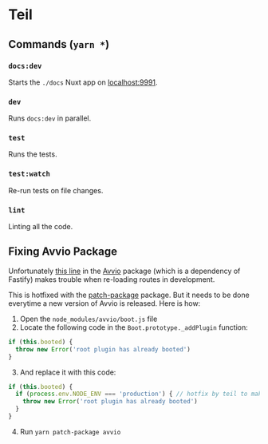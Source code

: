 # Teil

## Commands (`yarn *`)

### `docs:dev`

Starts the `./docs` Nuxt app on [localhost:9991](http://localhost:9991).

### `dev`

Runs `docs:dev` in parallel.

### `test`

Runs the tests.

### `test:watch`

Re-run tests on file changes.

### `lint`

Linting all the code.

## Fixing Avvio Package

Unfortunately
[this line](https://github.com/mcollina/avvio/blob/b4e2fab72679c5b1a643ce2c2a7fc4bff8f361f5/boot.js#L178)
in the [Avvio](https://github.com/mcollina/avvio) package (which is a dependency
of Fastify) makes trouble when re-loading routes in development.

This is hotfixed with the
[patch-package](https://github.com/ds300/patch-package) package. But it needs to
be done everytime a new version of Avvio is released. Here is how:

1. Open the `node_modules/avvio/boot.js` file
2. Locate the following code in the `Boot.prototype._addPlugin` function:

```javascript
if (this.booted) {
  throw new Error('root plugin has already booted')
}
```

3. And replace it with this code:

```javascript
if (this.booted) {
  if (process.env.NODE_ENV === 'production') { // hotfix by teil to make route re-loading work in development
    throw new Error('root plugin has already booted')
  }
}
```

4. Run `yarn patch-package avvio`

